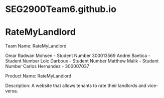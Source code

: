 # SEG2900Team6.github.io

RateMyLandlord
==============
Team Name: RateMyLandlord

Omar Radwan Mohsen - Student Number 300013569
Andrei Baetica - Student Number
Loic Darboux - Student Number
Matthew Malik - Student Number
Carlos Hernandez - 300007037


Product Name: RateMyLandlord

Description:
A website that allows tenants to rate their landlords and vice-versa. 
